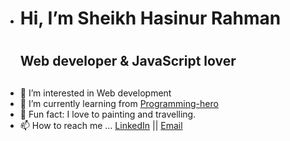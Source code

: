 -  <h1>Hi, I’m Sheikh Hasinur Rahman<h1>
     <h2> Web developer & JavaScript lover<h2>
- 👀 I’m interested in Web development
- 🌱 I’m currently learning from <a href="https://www.programming-hero.com/">Programming-hero </a>
- 💞️ Fun fact: I love to painting and travelling.
- 📫 How to reach me ...
      <a href="https://www.linkedin.com/in/sheikh-hasinur-rahman/">LinkedIn</a> ||
      <a href="https://mail.google.com/mail/u/0/#inbox?compose=tusharraihan79@gmail.com">Email</a>
<!---
sheikhhasinur69/sheikhhasinur69 is a ✨ special ✨ repository because its `README.md` (this file) appears on your GitHub profile.
You can click the Preview link to take a look at your changes.
--->
